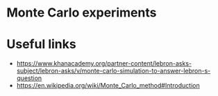 # Monte Carlo experiments

# Useful links
 - https://www.khanacademy.org/partner-content/lebron-asks-subject/lebron-asks/v/monte-carlo-simulation-to-answer-lebron-s-question
 - https://en.wikipedia.org/wiki/Monte_Carlo_method#Introduction
